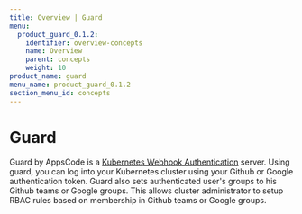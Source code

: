 ```yaml
---
title: Overview | Guard
menu:
  product_guard_0.1.2:
    identifier: overview-concepts
    name: Overview
    parent: concepts
    weight: 10
product_name: guard
menu_name: product_guard_0.1.2
section_menu_id: concepts
---
```


# Guard

 Guard by AppsCode is a [Kubernetes Webhook Authentication](https://kubernetes.io/docs/admin/authentication/#webhook-token-authentication) server. Using guard, you can log into your Kubernetes cluster using your Github or Google authentication token. Guard also sets authenticated user's groups to his Github teams or Google groups. This allows cluster administrator to setup RBAC rules based on membership in Github teams or Google groups.
